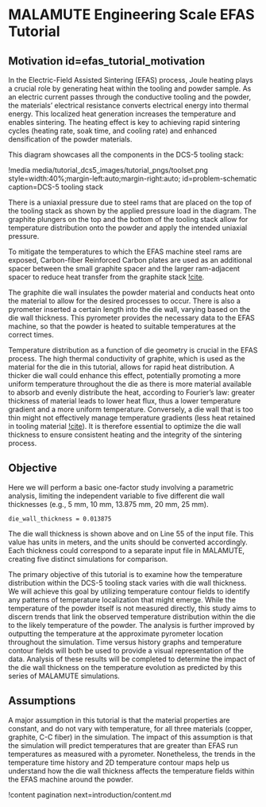 # MALAMUTE Engineering Scale EFAS Tutorial

## Motivation id=efas_tutorial_motivation

In the Electric-Field Assisted Sintering (EFAS) process, Joule heating plays a crucial role by generating heat within the tooling and powder sample. As an electric current passes through the conductive tooling and the powder, the materials’ electrical resistance converts electrical energy into thermal energy. This localized heat generation increases the temperature and enables sintering. The heating effect is key to achieving rapid sintering cycles (heating rate, soak time, and cooling rate) and enhanced densification of the powder materials.

This diagram showcases all the components in the DCS-5 tooling stack: 

!media media/tutorial_dcs5_images/tutorial_pngs/toolset.png 
style=width:40%;margin-left:auto;margin-right:auto;
id=problem-schematic
caption=DCS-5 tooling stack

 
There is a uniaxial pressure due to steel rams that are placed on the top of the tooling stack as shown by the applied pressure load in the diagram. The graphite plungers on the top and the bottom of the tooling stack allow for temperature distribution onto the powder and apply the intended uniaxial pressure. 

To mitigate the temperatures to which the EFAS machine steel rams are exposed, Carbon-fiber Reinforced Carbon plates are used as an additional spacer between the small graphite spacer and the larger ram-adjacent spacer to reduce heat transfer from the graphite stack [!cite](Preston20243dprinted). 

The graphite die wall insulates the powder material and conducts heat onto the material to allow for the desired processes to occur. There is also a pyrometer inserted a certain length into the die wall, varying based on the die wall thickness. This pyrometer provides the necessary data to the EFAS machine, so that the powder is heated to suitable temperatures at the correct times. 

Temperature distribution as a function of die geometry is crucial in the EFAS process. The high thermal conductivity of graphite, which is used as the material for the die in this tutorial, allows for rapid heat distribution. A thicker die wall could enhance this effect, potentially promoting a more uniform temperature throughout the die as there is more material available to absorb and evenly distribute the heat, according to Fourier’s law: greater thickness of material leads to lower heat flux, thus a lower temperature gradient and a more uniform temperature. Conversely, a die wall that is too thin might not effectively manage temperature gradients (less heat retained in tooling material [!cite](Preston20243dprinted)). It is therefore essential to optimize the die wall thickness to ensure consistent heating and the integrity of the sintering process.



## Objective

Here we will perform a basic one-factor study involving a parametric analysis, limiting the independent variable to five different die wall thicknesses (e.g., 5 mm, 10 mm, 13.875 mm, 20 mm, 25 mm). 

```
die_wall_thickness = 0.013875
```

The die wall thickness is shown above and on Line 55 of the input file. This value has units in meters, and the units should be converted accordingly. Each thickness could correspond to a separate input file in MALAMUTE, creating five distinct simulations for comparison. 

The primary objective of this tutorial is to examine how the temperature distribution within the DCS-5 tooling stack varies with die wall thickness. We will achieve this goal by utilizing temperature contour fields to identify any patterns of temperature localization that might emerge. While the temperature of the powder itself is not measured directly, this study aims to discern trends that link the observed temperature distribution within the die to the likely temperature of the powder. The analysis is further improved by outputting the temperature at the approximate pyrometer location throughout the simulation. Time versus history graphs and temperature contour fields will both be used to provide a visual representation of the data. Analysis of these results will be completed to determine the impact of the die wall thickness on the temperature evolution as predicted by this series of MALAMUTE simulations.



## Assumptions

A major assumption in this tutorial is that the material properties are constant, and do not vary with temperature, for all three materials (copper, graphite, C-C fiber) in the simulation. The impact of this assumption is that the simulation will predict temperatures that are greater than EFAS run temperatures as measured with a pyrometer. Nonetheless, the trends in the temperature time history and 2D temperature contour maps help us understand how the die wall thickness affects the temperature fields within the EFAS machine around the powder. 

!content pagination next=introduction/content.md
